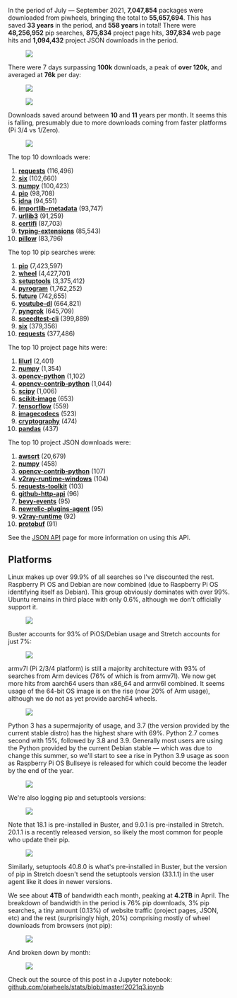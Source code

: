 In the period of July — September 2021, **7,047,854** packages were downloaded from piwheels,
bringing the total to **55,657,694**. This has saved **33 years** in the period, and **558 years**
in total! There were **48,256,952** pip searches, **875,834** project page hits, **397,834** web
page hits and **1,094,432** project JSON downloads in the period.

<figure class="block-image">
<img src="images/downloads-by-month.png" />
</figure>

There were 7 days surpassing **100k** downloads, a peak of **over 120k**, and averaged at **76k**
per day:

<figure class="block-image">
<img src="images/downloads-by-day-1.png" />
</figure>

<figure class="block-image">
<img src="images/searches-by-day-1.png" />
</figure>

Downloads saved around between **10** and **11** years per month. It seems this is falling,
presumably due to more downloads coming from faster platforms (Pi 3/4 vs 1/Zero).

<figure class="block-image">
<img src="images/time-saved-by-month-1.png" />
</figure>

The top 10 downloads were:

1.  **[requests](https://www.piwheels.org/project/requests)** (116,496)
2.  **[six](https://www.piwheels.org/project/six)** (102,660)
3.  **[numpy](https://www.piwheels.org/project/numpy)** (100,423)
4.  **[pip](https://www.piwheels.org/project/pip)** (98,708)
5.  **[idna](https://www.piwheels.org/project/idna)** (94,551)
6.  **[importlib-metadata](https://www.piwheels.org/project/importlib-metadata)** (93,747)
7.  **[urllib3](https://www.piwheels.org/project/urllib3)** (91,259)
8.  **[certifi](https://www.piwheels.org/project/certifi)** (87,703)
9.  **[typing-extensions](https://www.piwheels.org/project/typing-extensions)** (85,543)
10. **[pillow](https://www.piwheels.org/project/pillow)** (83,796)

The top 10 pip searches were:

1.  **[pip](https://www.piwheels.org/project/pip)** (7,423,597)
2.  **[wheel](https://www.piwheels.org/project/wheel)** (4,427,701)
3.  **[setuptools](https://www.piwheels.org/project/setuptools)** (3,375,412)
4.  **[pyrogram](https://www.piwheels.org/project/pyrogram)** (1,762,252)
5.  **[future](https://www.piwheels.org/project/future)** (742,655)
6.  **[youtube-dl](https://www.piwheels.org/project/youtube-dl)** (664,821)
7.  **[pyngrok](https://www.piwheels.org/project/pyngrok)** (645,709)
8.  **[speedtest-cli](https://www.piwheels.org/project/speedtest-cli)** (399,889)
9.  **[six](https://www.piwheels.org/project/six)** (379,356)
10. **[requests](https://www.piwheels.org/project/requests)** (377,486)

The top 10 project page hits were:

1.  **[lilurl](https://www.piwheels.org/project/lilurl)** (2,401)
2.  **[numpy](https://www.piwheels.org/project/numpy)** (1,354)
3.  **[opencv-python](https://www.piwheels.org/project/opencv-python)** (1,102)
4.  **[opencv-contrib-python](https://www.piwheels.org/project/opencv-contrib-python)** (1,044)
5.  **[scipy](https://www.piwheels.org/project/scipy)** (1,006)
6.  **[scikit-image](https://www.piwheels.org/project/scikit-image)** (653)
7.  **[tensorflow](https://www.piwheels.org/project/tensorflow)** (559)
8.  **[imagecodecs](https://www.piwheels.org/project/imagecodecs)** (523)
9.  **[cryptography](https://www.piwheels.org/project/cryptography)** (474)
10. **[pandas](https://www.piwheels.org/project/pandas)** (437)

The top 10 project JSON downloads were:

1.  **[awscrt](https://www.piwheels.org/project/awscrt)** (20,679)
2.  **[numpy](https://www.piwheels.org/project/numpy)** (458)
3.  **[opencv-contrib-python](https://www.piwheels.org/project/opencv-contrib-python)** (107)
4.  **[v2ray-runtime-windows](https://www.piwheels.org/project/v2ray-runtime-windows)** (104)
5.  **[requests-toolkit](https://www.piwheels.org/project/requests-toolkit)** (103)
6.  **[github-http-api](https://www.piwheels.org/project/github-http-api)** (96)
7.  **[bevy-events](https://www.piwheels.org/project/bevy-events)** (95)
8.  **[newrelic-plugins-agent](https://www.piwheels.org/project/newrelic-plugins-agent)** (95)
9.  **[v2ray-runtime](https://www.piwheels.org/project/v2ray-runtime)** (92)
10. **[protobuf](https://www.piwheels.org/project/protobuf)** (91)

See the [JSON API](https://www.piwheels.org/json.html) page for more information on using this API.

## Platforms

Linux makes up over 99.9% of all searches so I've discounted the rest. Raspberry Pi OS and Debian
are now combined (due to Raspberry Pi OS identifying itself as Debian). This group obviously
dominates with over 99%. Ubuntu remains in third place with only 0.6%, although we don't officially
support it.

<figure class="block-image">
<img src="images/distro-usage-2.png" />
</figure>

Buster accounts for 93% of PiOS/Debian usage and Stretch accounts for just 7%:

<figure class="block-image">
<img src="images/debian-usage-2.png" />
</figure>

armv7l (Pi 2/3/4 platform) is still a majority architecture with 93% of searches from Arm devices
(76% of which is from armv7l). We now get more hits from aarch64 users than x86_64 and armv6l
combined. It seems usage of the 64-bit OS image is on the rise (now 20% of Arm usage), although we
do not as yet provide aarch64 wheels.

<figure class="block-image">
<img src="images/arch-1.png" />
</figure>

Python 3 has a supermajority of usage, and 3.7 (the version provided by the current stable distro)
has the highest share with 69%. Python 2.7 comes second with 15%, followed by 3.8 and 3.9. Generally
most users are using the Python provided by the current Debian stable — which was due to change
this summer, so we'll start to see a rise in Python 3.9 usage as soon as Raspberry Pi OS Bullseye
is released for which could become the leader by the end of the year.

<figure class="block-image">
<img src="images/py-vers-1.png" />
</figure>

We're also logging pip and setuptools versions:

<figure class="block-image">
<img src="images/pip-vers-1.png" />
</figure>

Note that 18.1 is pre-installed in Buster, and 9.0.1 is pre-installed in Stretch. 20.1.1 is a
recently released version, so likely the most common for people who update their pip.

<figure class="block-image">
<img src="images/setuptools-vers-1.png" />
</figure>

Similarly, setuptools 40.8.0 is what's pre-installed in Buster, but the version of pip in Stretch
doesn't send the setuptools version (33.1.1) in the user agent like it does in newer versions.

We see about **4TB** of bandwidth each month, peaking at **4.2TB** in April. The breakdown of
bandwidth in the period is 76% pip downloads, 3% pip searches, a tiny amount (0.13%) of website
traffic (project pages, JSON, etc) and the rest (surprisingly high, 20%) comprising mostly of wheel
downloads from browsers (not pip):

<figure class="block-image">
<img src="images/bandwidth-1.png" />
</figure>

And broken down by month:

<figure class="block-image">
<img src="images/bandwidth-by-month-2.png" />
</figure>

Check out the source of this post in a Jupyter notebook:
[github.com/piwheels/stats/blob/master/2021q3.ipynb](https://github.com/piwheels/stats/blob/master/2021q3.ipynb)
